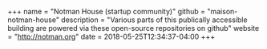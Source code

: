 +++
name = "Notman House (startup community)"
github = "maison-notman-house"
description = "Various parts of this publically accessible building are powered via these open-source repositories on github"
website = "http://notman.org"
date = 2018-05-25T12:34:37-04:00
+++
